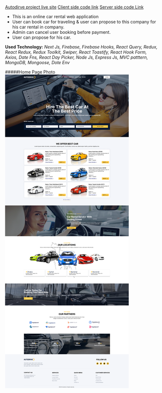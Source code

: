 [Autodirve project live site](https://autodrive-client.vercel.app/)
[Client side code link](https://github.com/amirulislamhridoy/autodrive-client.git)
[Server side code Link](https://github.com/amirulislamhridoy/autodrive-server.git)

- This is an online car rental web application
- User can book car for traveling & user can propose to this company for his car rental in company. 
- Admin can cancel user booking before payment.
- User can propose for his car.

**Used Technology:** *Next Js, Firebase, Firebase Hooks, React Query, Redux, React Redux, Redux Toolkit, Swiper, React Toastify, React Hook Form, Axios, Date Fns, React Day Picker, Node Js, Express Js, MVC patttern, MongoDB, Mongoose, Dote Env*

#####Home Page Photo
![plot](./figmaFiles/figmaPhotos/Home..png)